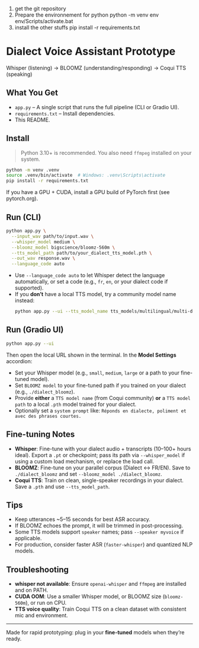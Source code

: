 1) get the git repository
2) Prepare the environnement for python
    python -m venv env
    env/Scripts/activate.bat
3) install the other stuffs
    pip install -r requirements.txt

























# Dialect Voice Assistant Prototype
Whisper (listening) → BLOOMZ (understanding/responding) → Coqui TTS (speaking)

## What You Get
- `app.py` – A single script that runs the full pipeline (CLI or Gradio UI).
- `requirements.txt` – Install dependencies.
- This README.

## Install
> Python 3.10+ is recommended. You also need `ffmpeg` installed on your system.

```bash
python -m venv .venv
source .venv/bin/activate  # Windows: .venv\Scripts\activate
pip install -r requirements.txt
```

If you have a GPU + CUDA, install a GPU build of PyTorch first (see pytorch.org).

## Run (CLI)
```bash
python app.py \
  --input_wav path/to/input.wav \
  --whisper_model medium \
  --bloomz_model bigscience/bloomz-560m \
  --tts_model_path path/to/your_dialect_tts_model.pth \
  --out_wav response.wav \
  --language_code auto
```

- Use `--language_code auto` to let Whisper detect the language automatically, or set a code (e.g., `fr`, `en`, or your dialect code if supported).
- If you **don’t** have a local TTS model, try a community model name instead:
  ```bash
  python app.py --ui --tts_model_name tts_models/multilingual/multi-dataset/your_choice
  ```

## Run (Gradio UI)
```bash
python app.py --ui
```
Then open the local URL shown in the terminal. In the **Model Settings** accordion:
- Set your Whisper model (e.g., `small`, `medium`, `large` or a path to your fine-tuned model).
- Set `BLOOMZ model` to your fine-tuned path if you trained on your dialect (e.g., `./dialect_bloomz`).
- Provide **either** a `TTS model name` (from Coqui community) **or** a `TTS model path` to a local `.pth` model trained for your dialect.
- Optionally set a `system prompt` like: `Réponds en dialecte, poliment et avec des phrases courtes.`

## Fine-tuning Notes
- **Whisper**: Fine-tune with your dialect audio + transcripts (10–100+ hours ideal). Export a `.pt` or checkpoint; pass its path via `--whisper_model` if using a custom load mechanism, or replace the load call.
- **BLOOMZ**: Fine-tune on your parallel corpus (Dialect ↔ FR/EN). Save to `./dialect_bloomz` and set `--bloomz_model ./dialect_bloomz`.
- **Coqui TTS**: Train on clean, single-speaker recordings in your dialect. Save a `.pth` and use `--tts_model_path`.

## Tips
- Keep utterances ~5–15 seconds for best ASR accuracy.
- If BLOOMZ echoes the prompt, it will be trimmed in post-processing.
- Some TTS models support `speaker` names; pass `--speaker myvoice` if applicable.
- For production, consider faster ASR (`faster-whisper`) and quantized NLP models.

## Troubleshooting
- **whisper not available**: Ensure `openai-whisper` and `ffmpeg` are installed and on PATH.
- **CUDA OOM**: Use a smaller Whisper model, or BLOOMZ size (`bloomz-560m`), or run on CPU.
- **TTS voice quality**: Train Coqui TTS on a clean dataset with consistent mic and environment.

---

Made for rapid prototyping: plug in your **fine-tuned** models when they’re ready.
